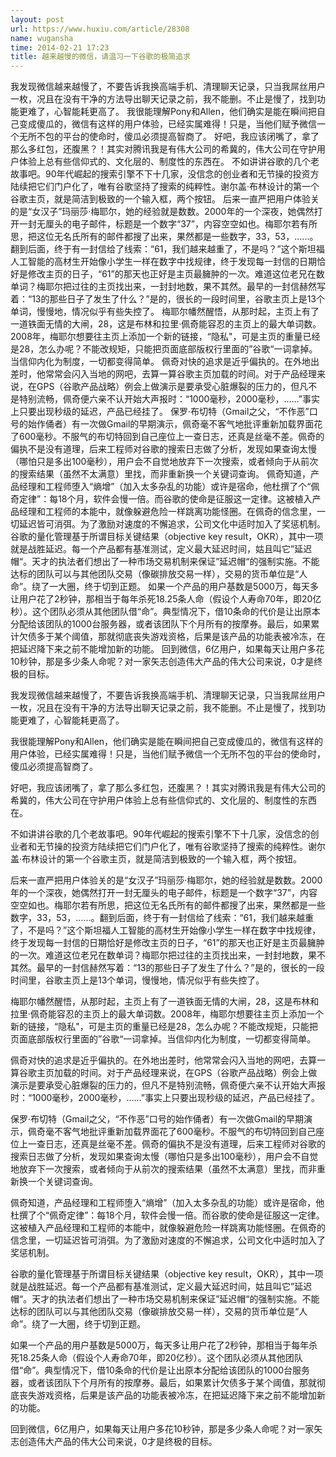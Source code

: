 ```yaml
---
layout: post
url: https://www.huxiu.com/article/28308
name: wugansha
time: 2014-02-21 17:23
title: 越来越慢的微信，请温习一下谷歌的极简追求
---
```

我发现微信越来越慢了，不要告诉我换高端手机、清理聊天记录，只当我屌丝用户一枚，况且在没有干净的方法导出聊天记录之前，我不能删。不止是慢了，找到功能更难了，心智能耗更高了。 我很能理解Pony和Allen，他们确实是能在瞬间把自己变成傻瓜的，微信有这样的用户体验，已经实属难得！只是，当他们赋予微信一个无所不包的平台的使命时，傻瓜必须提高智商了。 好吧，我应该闭嘴了，拿了那么多红包，还腹黑？！其实对腾讯我是有伟大公司的希冀的，伟大公司在守护用户体验上总有些信仰式的、文化层的、制度性的东西在。 不如讲讲谷歌的几个老故事吧。90年代崛起的搜索引擎不下十几家，没信念的创业者和无节操的投资方陆续把它们门户化了，唯有谷歌坚持了搜索的纯粹性。谢尔盖·布林设计的第一个谷歌主页，就是简洁到极致的一个输入框，两个按钮。 后来一直严把用户体验关的是“女汉子”玛丽莎·梅耶尔，她的经验就是数数。2000年的一个深夜，她偶然打开一封无厘头的电子邮件，标题是一个数字“37”，内容空空如也。梅耶尔若有所思，把这位无名氏所有的邮件都搜了出来，果然都是一些数字，33，53，......。翻到后面，终于有一封信给了线索：“61，我们越来越重了，不是吗？”这个斯坦福人工智能的高材生开始像小学生一样在数字中找规律，终于发现每一封信的日期恰好是修改主页的日子，“61”的那天也正好是主页最臃肿的一次。难道这位老兄在数单词？梅耶尔把过往的主页找出来，一封封地数，果不其然。最早的一封信赫然写着：“13的那些日子了发生了什么？”是的，很长的一段时间里，谷歌主页上是13个单词，慢慢地，情况似乎有些失控了。 梅耶尔幡然醒悟，从那时起，主页上有了一道铁面无情的大闸，28，这是布林和拉里·佩奇能容忍的主页上的最大单词数。2008年，梅耶尔想要往主页上添加一个新的链接，“隐私"，可是主页的重量已经是28，怎么办呢？不能改规矩，只能把页面底部版权行里面的”谷歌“一词拿掉。当信仰内化为制度，一切都变得简单。 佩奇对快的追求是近乎偏执的。在外地出差时，他常常会闪入当地的网吧，去算一算谷歌主页加载的时间。对于产品经理来说，在GPS（谷歌产品战略）例会上做演示是要承受心脏爆裂的压力的，但凡不是特别流畅，佩奇便六亲不认开始大声报时：“1000毫秒，2000毫秒，……”事实上只要出现秒级的延迟，产品已经挂了。 保罗·布切特（Gmail之父，“不作恶”口号的始作俑者）有一次做Gmail的早期演示，佩奇毫不客气地批评重新加载界面花了600毫秒。不服气的布切特回到自己座位上一查日志，还真是丝毫不差。佩奇的偏执不是没有道理，后来工程师对谷歌的搜索日志做了分析，发现如果查询太慢（哪怕只是多出100毫秒），用户会不自觉地放弃下一次搜索，或者倾向于从前次的搜索结果（虽然不太满意）里找，而非重新换一个关键词查询。 佩奇知道，产品经理和工程师堕入“熵增”（加入太多杂乱的功能）或许是宿命，他杜撰了个“佩奇定律”：每18个月，软件会慢一倍。而谷歌的使命是征服这一定律。这被植入产品经理和工程师的本能中，就像躲避危险一样跳离功能怪圈。在佩奇的信念里，一切延迟皆可消弭。为了激励对速度的不懈追求，公司文化中适时加入了奖惩机制。 谷歌的量化管理基于所谓目标关键结果（objective key result，OKR），其中一项就是战胜延迟。每一个产品都有基准测试，定义最大延迟时间，姑且叫它”延迟帽“。天才的执法者们想出了一种市场交易机制来保证”延迟帽“的强制实施。不能达标的团队可以与其他团队交易（像碳排放交易一样），交易的货币单位是“人命”。绕了一大圈，终于切到正题。 如果一个产品的用户基数是5000万，每天多让用户花了2秒钟，那相当于每年杀死18.25条人命（假设个人寿命70年，即20亿秒）。这个团队必须从其他团队借“命”。典型情况下，借10条命的代价是让出原本分配给该团队的1000台服务器，或者该团队下个月所有的按摩券。最后，如果累计欠债多于某个阈值，那就彻底丧失游戏资格，后果是该产品的功能表被冷冻，在把延迟降下来之前不能增加新的功能。 回到微信，6亿用户，如果每天让用户多花10秒钟，那是多少条人命呢？对一家矢志创造伟大产品的伟大公司来说，0才是终极的目标。

我发现微信越来越慢了，不要告诉我换高端手机、清理聊天记录，只当我屌丝用户一枚，况且在没有干净的方法导出聊天记录之前，我不能删。不止是慢了，找到功能更难了，心智能耗更高了。

我很能理解Pony和Allen，他们确实是能在瞬间把自己变成傻瓜的，微信有这样的用户体验，已经实属难得！只是，当他们赋予微信一个无所不包的平台的使命时，傻瓜必须提高智商了。

好吧，我应该闭嘴了，拿了那么多红包，还腹黑？！其实对腾讯我是有伟大公司的希冀的，伟大公司在守护用户体验上总有些信仰式的、文化层的、制度性的东西在。

不如讲讲谷歌的几个老故事吧。90年代崛起的搜索引擎不下十几家，没信念的创业者和无节操的投资方陆续把它们门户化了，唯有谷歌坚持了搜索的纯粹性。谢尔盖·布林设计的第一个谷歌主页，就是简洁到极致的一个输入框，两个按钮。

后来一直严把用户体验关的是“女汉子”玛丽莎·梅耶尔，她的经验就是数数。2000年的一个深夜，她偶然打开一封无厘头的电子邮件，标题是一个数字“37”，内容空空如也。梅耶尔若有所思，把这位无名氏所有的邮件都搜了出来，果然都是一些数字，33，53，......。翻到后面，终于有一封信给了线索：“61，我们越来越重了，不是吗？”这个斯坦福人工智能的高材生开始像小学生一样在数字中找规律，终于发现每一封信的日期恰好是修改主页的日子，“61”的那天也正好是主页最臃肿的一次。难道这位老兄在数单词？梅耶尔把过往的主页找出来，一封封地数，果不其然。最早的一封信赫然写着：“13的那些日子了发生了什么？”是的，很长的一段时间里，谷歌主页上是13个单词，慢慢地，情况似乎有些失控了。

梅耶尔幡然醒悟，从那时起，主页上有了一道铁面无情的大闸，28，这是布林和拉里·佩奇能容忍的主页上的最大单词数。2008年，梅耶尔想要往主页上添加一个新的链接，“隐私"，可是主页的重量已经是28，怎么办呢？不能改规矩，只能把页面底部版权行里面的”谷歌“一词拿掉。当信仰内化为制度，一切都变得简单。

佩奇对快的追求是近乎偏执的。在外地出差时，他常常会闪入当地的网吧，去算一算谷歌主页加载的时间。对于产品经理来说，在GPS（谷歌产品战略）例会上做演示是要承受心脏爆裂的压力的，但凡不是特别流畅，佩奇便六亲不认开始大声报时：“1000毫秒，2000毫秒，……”事实上只要出现秒级的延迟，产品已经挂了。

保罗·布切特（Gmail之父，“不作恶”口号的始作俑者）有一次做Gmail的早期演示，佩奇毫不客气地批评重新加载界面花了600毫秒。不服气的布切特回到自己座位上一查日志，还真是丝毫不差。佩奇的偏执不是没有道理，后来工程师对谷歌的搜索日志做了分析，发现如果查询太慢（哪怕只是多出100毫秒），用户会不自觉地放弃下一次搜索，或者倾向于从前次的搜索结果（虽然不太满意）里找，而非重新换一个关键词查询。

佩奇知道，产品经理和工程师堕入“熵增”（加入太多杂乱的功能）或许是宿命，他杜撰了个“佩奇定律”：每18个月，软件会慢一倍。而谷歌的使命是征服这一定律。这被植入产品经理和工程师的本能中，就像躲避危险一样跳离功能怪圈。在佩奇的信念里，一切延迟皆可消弭。为了激励对速度的不懈追求，公司文化中适时加入了奖惩机制。

谷歌的量化管理基于所谓目标关键结果（objective key result，OKR），其中一项就是战胜延迟。每一个产品都有基准测试，定义最大延迟时间，姑且叫它”延迟帽“。天才的执法者们想出了一种市场交易机制来保证”延迟帽“的强制实施。不能达标的团队可以与其他团队交易（像碳排放交易一样），交易的货币单位是“人命”。绕了一大圈，终于切到正题。

如果一个产品的用户基数是5000万，每天多让用户花了2秒钟，那相当于每年杀死18.25条人命（假设个人寿命70年，即20亿秒）。这个团队必须从其他团队借“命”。典型情况下，借10条命的代价是让出原本分配给该团队的1000台服务器，或者该团队下个月所有的按摩券。最后，如果累计欠债多于某个阈值，那就彻底丧失游戏资格，后果是该产品的功能表被冷冻，在把延迟降下来之前不能增加新的功能。

回到微信，6亿用户，如果每天让用户多花10秒钟，那是多少条人命呢？对一家矢志创造伟大产品的伟大公司来说，0才是终极的目标。

